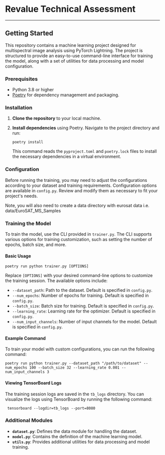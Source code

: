 
# Revalue Technical Assessment

---

## Getting Started

This repository contains a machine learning project designed for multispectral image analysis using PyTorch Lightning. The project is structured to provide an easy-to-use command-line interface for training the model, along with a set of utilities for data processing and model configuration.

### Prerequisites

- Python 3.8 or higher
- [Poetry](https://python-poetry.org/) for dependency management and packaging.

### Installation

1. **Clone the repository** to your local machine.

2. **Install dependencies** using Poetry. Navigate to the project directory and run:

   ```shell
   poetry install
   ```

   This command reads the `pyproject.toml` and `poetry.lock` files to install the necessary dependencies in a virtual environment.

### Configuration

Before running the training, you may need to adjust the configurations according to your dataset and training requirements. Configuration options are available in `config.py`. Review and modify them as necessary to fit your project's needs.

Note, you will also need to create a data directory with eurosat data i.e. data/EuroSAT_MS_Samples

### Training the Model

To train the model, use the CLI provided in `trainer.py`. The CLI supports various options for training customization, such as setting the number of epochs, batch size, and more.

#### Basic Usage

```shell
poetry run python trainer.py [OPTIONS]
```

Replace `[OPTIONS]` with your desired command-line options to customize the training session. The available options include:

- `--dataset_path`: Path to the dataset. Default is specified in `config.py`.
- `--num_epochs`: Number of epochs for training. Default is specified in `config.py`.
- `--batch_size`: Batch size for training. Default is specified in `config.py`.
- `--learning_rate`: Learning rate for the optimizer. Default is specified in `config.py`.
- `--num_input_channels`: Number of input channels for the model. Default is specified in `config.py`.

#### Example Command

To train your model with custom configurations, you can run the following command:

```shell
poetry run python trainer.py --dataset_path "/path/to/dataset" --num_epochs 100 --batch_size 32 --learning_rate 0.001 --num_input_channels 3
```

#### Viewing TensorBoard Logs

The training session logs are saved in the `tb_logs` directory. You can visualize the logs using TensorBoard by running the following command:

```shell
 tensorboard --logdir=tb_logs --port=8080
```

### Additional Modules

- **`dataset.py`**: Defines the data module for handling the dataset.
- **`model.py`**: Contains the definition of the machine learning model.
- **`utils.py`**: Provides additional utilities for data processing and model training.

